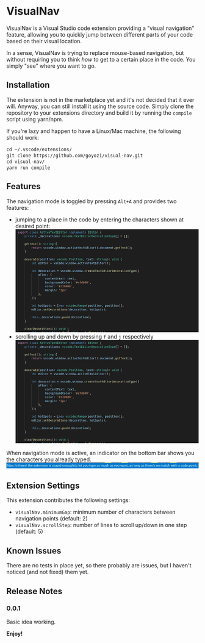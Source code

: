 # VisualNav

VisualNav is a Visual Studio code extension providing a "visual navigation" feature, allowing you to quickly jump
between different parts of your code based on their visual location.

In a sense, VisualNav is trying to replace mouse-based navigation, but without requiring you to think *how* to get
to a certain place in the code. You simply "see" where you want to go.

## Installation

The extension is not in the marketplace yet and it's not decided that it ever will. Anyway, you can still install it
using the source code. Simply clone the repository to your extensions directory and build it by running the `compile`
script using yarn/npm.

If you're lazy and happen to have a Linux/Mac machine, the following should work:

```
cd ~/.vscode/extensions/
git clone https://github.com/goyozi/visual-nav.git
cd visual-nav/
yarn run compile
```

## Features

The navigation mode is toggled by pressing `Alt+A` and provides two features:

* jumping to a place in the code by entering the characters shown at desired point:
![](navigation.gif)
* scrolling up and down by pressing `f` and `j` respectively
![](scrolling.gif)


When navigation mode is active, an indicator on the bottom bar shows you the characters you already typed.
![](status.png)

## Extension Settings

This extension contributes the following settings:

* `visualNav.minimumGap`: minimum number of characters between navigation points (default: 2)
* `visualNav.scrollStep`: number of lines to scroll up/down in one step (default: 5)

## Known Issues

There are no tests in place yet, so there probably are issues, but I haven't noticed (and not fixed) them yet.

## Release Notes

### 0.0.1

Basic idea working.

**Enjoy!**
